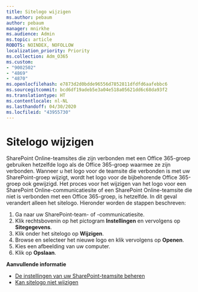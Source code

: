 ```yaml
---
title: Sitelogo wijzigen
ms.author: pebaum
author: pebaum
manager: mnirkhe
ms.audience: Admin
ms.topic: article
ROBOTS: NOINDEX, NOFOLLOW
localization_priority: Priority
ms.collection: Adm_O365
ms.custom:
- "9002502"
- "4869"
- "4870"
ms.openlocfilehash: e7873d2d0bdde96556d7852811dfdfd6aafebbc6
ms.sourcegitcommit: bcd6df19adeb5e3a04e518a05621dd6c68da93f2
ms.translationtype: HT
ms.contentlocale: nl-NL
ms.lasthandoff: 04/30/2020
ms.locfileid: "43955730"
---
```

# <a name="change-site-logo"></a>Sitelogo wijzigen

SharePoint Online-teamsites die zijn verbonden met een Office 365-groep gebruiken hetzelfde logo als de Office 365-groep waarmee ze zijn verbonden. Wanneer u het logo voor de teamsite die verbonden is met uw SharePoint-groep wijzigt, wordt het logo voor de bijbehorende Office 365-groep ook gewijzigd. Het proces voor het wijzigen van het logo voor een SharePoint Online-communicatiesite of een SharePoint Online-teamsite die niet is verbonden met een Office 365-groep, is hetzelfde. In dit geval verandert alleen het sitelogo. Hieronder worden de stappen beschreven:

1. Ga naar uw SharePoint-team- of -communicatiesite.
2. Klik rechtsbovenin op het pictogram **Instellingen** en vervolgens op **Sitegegevens**.
3. Klik onder het sitelogo op **Wijzigen**.
4. Browse en selecteer het nieuwe logo en klik vervolgens op **Openen**.
5. Kies een afbeelding van uw computer.
6. Klik op **Opslaan**.

**Aanvullende informatie**

- [De instellingen van uw SharePoint-teamsite beheren](https://support.office.com/article/manage-your-sharepoint-site-settings-8376034d-d0c7-446e-9178-6ab51c58df42)
- [Kan sitelogo niet wijzigen](https://docs.microsoft.com/sharepoint/troubleshoot/sites/error-when-changing-o365-site-logo)
